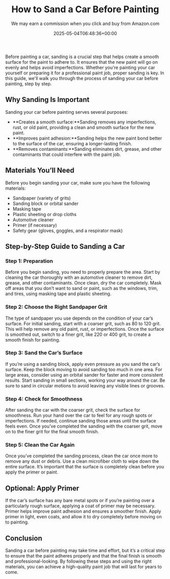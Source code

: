 ﻿---
author: We may earn a commission when you click and buy from Amazon.com
layout: post
title: How to Sand a Car Before Painting
date: '2025-05-04T06:48:36+00:00'
categories:
- Guide
tags: []
slug: /how-to-sand-a-car-before-painting/
lastmod: 2025-05-07T12:21:28+03:00
---

Before painting a car, sanding is a crucial step that helps create a smooth surface for the paint to adhere to. It ensures that the new paint will go on evenly and helps avoid imperfections. Whether you're painting your car yourself or preparing it for a professional paint job, proper sanding is key. In this guide, we'll walk you through the process of sanding your car before painting, step by step.
## Why Sanding Is Important
Sanding your car before painting serves several purposes:
- **Creates a smooth surface:**Sanding removes any imperfections, rust, or old paint, providing a clean and smooth surface for the new paint.
- **Improves paint adhesion:**Sanding helps the new paint bond better to the surface of the car, ensuring a longer-lasting finish.
- **Removes contaminants:**Sanding eliminates dirt, grease, and other contaminants that could interfere with the paint job.
## Materials You’ll Need
Before you begin sanding your car, make sure you have the following materials:
- Sandpaper (variety of grits)
- Sanding block or orbital sander
- Masking tape
- Plastic sheeting or drop cloths
- Automotive cleaner
- Primer (if necessary)
- Safety gear (gloves, goggles, and a respirator mask)
## Step-by-Step Guide to Sanding a Car
### Step 1: Preparation
Before you begin sanding, you need to properly prepare the area. Start by cleaning the car thoroughly with an automotive cleaner to remove dirt, grease, and other contaminants. Once clean, dry the car completely. Mask off areas that you don’t want to sand or paint, such as the windows, trim, and tires, using masking tape and plastic sheeting.
### Step 2: Choose the Right Sandpaper Grit
The type of sandpaper you use depends on the condition of your car’s surface. For initial sanding, start with a coarser grit, such as 80 to 120 grit. This will help remove any old paint, rust, or imperfections. Once the surface is smoothed out, switch to a finer grit, like 220 or 400 grit, to create a smooth finish for painting.
### Step 3: Sand the Car’s Surface
If you’re using a sanding block, apply even pressure as you sand the car’s surface. Keep the block moving to avoid sanding too much in one area. For large areas, consider using an orbital sander for faster and more consistent results. Start sanding in small sections, working your way around the car. Be sure to sand in circular motions to avoid leaving any visible lines or grooves.
### Step 4: Check for Smoothness
After sanding the car with the coarser grit, check the surface for smoothness. Run your hand over the car to feel for any rough spots or imperfections. If needed, continue sanding those areas until the surface feels even. Once you’ve completed the sanding with the coarser grit, move on to the finer grit for the final smooth finish.
### Step 5: Clean the Car Again
Once you’ve completed the sanding process, clean the car once more to remove any dust or debris. Use a clean microfiber cloth to wipe down the entire surface. It’s important that the surface is completely clean before you apply the primer or paint.
## Optional: Apply Primer
If the car’s surface has any bare metal spots or if you’re painting over a particularly rough surface, applying a coat of primer may be necessary. Primer helps improve paint adhesion and ensures a smoother finish. Apply primer in light, even coats, and allow it to dry completely before moving on to painting.
## Conclusion
Sanding a car before painting may take time and effort, but it’s a critical step to ensure that the paint adheres properly and that the final finish is smooth and professional-looking. By following these steps and using the right materials, you can achieve a high-quality paint job that will last for years to come.